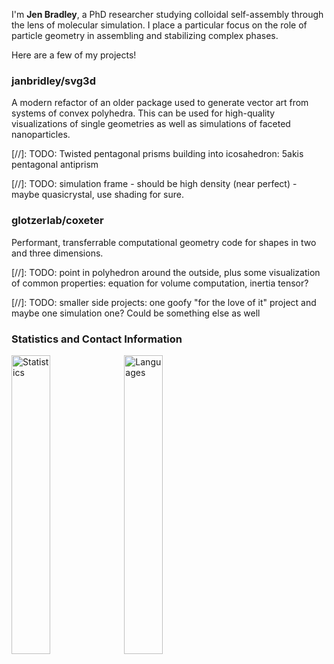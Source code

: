 I'm **Jen Bradley**, a PhD researcher studying colloidal self-assembly through the lens of molecular simulation. I place a particular focus on the role of particle geometry in assembling and stabilizing complex phases.

Here are a few of my projects!

### janbridley/svg3d

A modern refactor of an older package used to generate vector art from systems of convex polyhedra. This can be used for high-quality visualizations of single geometries as well as simulations of faceted nanoparticles.

[//]: TODO: Twisted pentagonal prisms building into icosahedron: 5akis pentagonal antiprism

[//]: TODO: simulation frame - should be high density (near perfect) - maybe quasicrystal, use shading for sure.

### glotzerlab/coxeter

Performant, transferrable computational geometry code for shapes in two and three dimensions.

[//]: TODO: point in polyhedron around the outside, plus some visualization of common properties: equation for volume computation, inertia tensor?


[//]: TODO: smaller side projects: one goofy "for the love of it" project and maybe one simulation one? Could be something else as well





### Statistics and Contact Information

<p float="left">
  <img src=https://github-profile-summary-cards.vercel.app/api/cards/stats?username=janbridley&theme=github alt="Statistics" width="35%" />
  <img src=https://github-profile-summary-cards.vercel.app/api/cards/most-commit-language?username=janbridley&theme=github alt="Languages" width="35%" />
</p>

